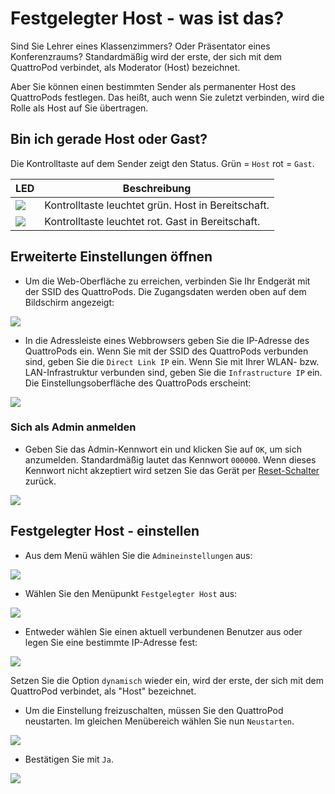 # Festgelegter Host - was ist das?

Sind Sie Lehrer eines Klassenzimmers? Oder Präsentator eines Konferenzraums? Standardmäßig wird der erste, der sich mit dem QuattroPod verbindet, als Moderator (Host) bezeichnet.

Aber Sie können einen bestimmten Sender als permanenter Host des QuattroPods festlegen. Das heißt, auch wenn Sie zuletzt verbinden, wird die Rolle als Host auf Sie übertragen.

## Bin ich gerade Host oder Gast?

Die Kontrolltaste auf dem Sender zeigt den Status. Grün = `Host` rot = `Gast`.

LED                       | Beschreibung           
------------------------- | ------------
![](/assets/img/sender-9_host.png) | Kontrolltaste leuchtet grün. Host in Bereitschaft.
![](/assets/img/sender-3_gast.png) | Kontrolltaste leuchtet rot. Gast in Bereitschaft.

## Erweiterte Einstellungen öffnen

* Um die Web-Oberfläche zu erreichen, verbinden Sie Ihr Endgerät mit der SSID des QuattroPods. Die Zugangsdaten werden oben auf dem Bildschirm angezeigt:

![](/assets/img/quattropod.ssid.connect.png)

* In die Adressleiste eines Webbrowsers geben Sie die IP-Adresse des QuattroPods ein. Wenn Sie mit der SSID des QuattroPods verbunden sind, geben Sie die `Direct Link IP` ein. Wenn Sie mit Ihrer WLAN- bzw. LAN-Infrastruktur verbunden sind, geben Sie die `Infrastructure IP` ein. Die Einstellungsoberfläche des QuattroPods erscheint:

![](/assets/img/quattropod_directIP.connect.png)

### Sich als Admin anmelden

* Geben Sie das Admin-Kennwort ein und klicken Sie auf `OK`, um sich anzumelden. Standardmäßig lautet das Kennwort `000000`. Wenn dieses Kennwort nicht akzeptiert wird setzen Sie das Gerät per [Reset-Schalter](reset.md#hardreset) zurück.

![](/assets/img/QuattroPod-Login.png)

## Festgelegter Host - einstellen

* Aus dem Menü wählen Sie die `Admineinstellungen` aus:

![](/assets/img/quattropod.select.admin.png)

* Wählen Sie den Menüpunkt `Festgelegter Host` aus:

![](/assets/img/Admineinstellungen_FixedHost.png)

* Entweder wählen Sie einen aktuell verbundenen Benutzer aus oder legen Sie eine bestimmte IP-Adresse fest:

![](/assets/img/QuattroPod_Fixedhost.Select.jpg)

Setzen Sie die Option `dynamisch` wieder ein, wird der erste, der sich mit dem QuattroPod verbindet, als "Host" bezeichnet.

* Um die Einstellung freizuschalten, müssen Sie den QuattroPod neustarten. Im gleichen Menübereich wählen Sie nun `Neustarten`.

![](/assets/img/Admineinstellungen_Restart.jpg)

* Bestätigen Sie mit `Ja`.

![](/assets/img/restart.jpg)


